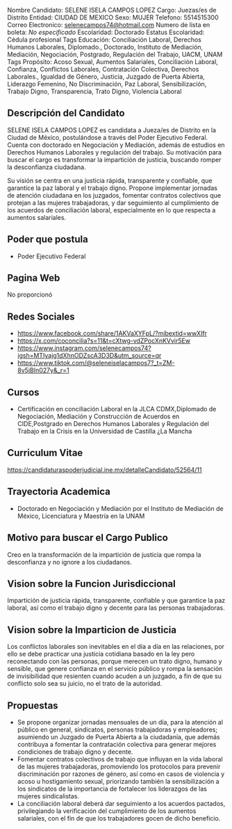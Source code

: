 Nombre Candidato: SELENE ISELA CAMPOS LOPEZ
Cargo: Juezas/es de Distrito
Entidad: CIUDAD DE MEXICO
Sexo: MUJER
Telefono: 5514515300
Correo Electronico: selenecampos74@hotmail.com
Numero de lista en boleta: *No especificado*
Escolaridad: Doctorado
Estatus Escolaridad: Cédula profesional
Tags Educación: Conciliación Laboral, Derechos Humanos Laborales, Diplomado., Doctorado, Instituto de Mediación, Mediación, Negociación, Postgrado, Regulación del Trabajo, UACM, UNAM
Tags Propósito: Acoso Sexual, Aumentos Salariales, Conciliación Laboral, Confianza, Conflictos Laborales, Contratación Colectiva, Derechos Laborales., Igualdad de Género, Justicia, Juzgado de Puerta Abierta, Liderazgo Femenino, No Discriminación, Paz Laboral, Sensibilización, Trabajo Digno, Transparencia, Trato Digno, Violencia Laboral


## Descripción del Candidato 

SELENE ISELA CAMPOS LOPEZ es candidata a Jueza/es de Distrito en la Ciudad de México, postulándose a través del Poder Ejecutivo Federal. Cuenta con doctorado en Negociación y Mediación, además de estudios en Derechos Humanos Laborales y regulación del trabajo. Su motivación para buscar el cargo es transformar la impartición de justicia, buscando romper la desconfianza ciudadana.

Su visión se centra en una justicia rápida, transparente y confiable, que garantice la paz laboral y el trabajo digno.  Propone implementar jornadas de atención ciudadana en los juzgados, fomentar contratos colectivos que protejan a las mujeres trabajadoras, y dar seguimiento al cumplimiento de los acuerdos de conciliación laboral, especialmente en lo que respecta a aumentos salariales.


## Poder que postula

- Poder Ejecutivo Federal


## Pagina Web

No proporcionó


## Redes Sociales

- https://www.facebook.com/share/1AKVaXYFpL/?mibextid=wwXIfr
- https://x.com/coconcilia?s=11&t=cXtwg-vdZPocXnKVvir5Ew
- https://www.instagram.com/selenecampos74?igsh=MTIyajg1dXhnODZscA3D3D&utm_source=qr
- https://www.tiktok.com/@seleneiselacampos7?_t=ZM-8v5jBIn027y&_r=1


## Cursos

- Certificación en conciliación Laboral en la JLCA CDMX,Diplomado de Negociación, Mediación y Construcción de Acuerdos en CIDE,Postgrado en Derechos Humanos Laborales y Regulación del Trabajo en la Crisis en la Universidad de Castilla ¿La Mancha


## Curriculum Vitae

https://candidaturaspoderjudicial.ine.mx/detalleCandidato/52564/11


## Trayectoria Academica

- Doctorado en Negociación y Mediación por el Instituto de Mediación de México, Licenciatura y Maestría en la UNAM


## Motivo para buscar el Cargo Publico

Creo en la transformación de la impartición de justicia que rompa la desconfianza y no ignore a los ciudadanos.


## Vision sobre la Funcion Jurisdiccional

Impartición de justicia rápida, transparente, confiable y que garantice la paz laboral, así como el trabajo digno y decente para las personas trabajadoras.


## Vision sobre la Imparticion de Justicia

Los conflictos laborales son inevitables en el día a día en las relaciones, por ello se debe practicar una justicia cotidiana basado en la ley pero reconectando con las personas, porque merecen un trato digno, humano y sensible, que genere confianza en el servicio público y rompa la sensación de invisibilidad que resienten cuando acuden a un juzgado, a fin de que su conflicto solo sea su juicio, no el trato de la autoridad.


## Propuestas

- Se propone organizar jornadas mensuales de un día, para la atención al público en general, sindicatos, personas trabajadoras y empleadores; asumiendo un Juzgado de Puerta Abierta a la ciudadanía, que además contribuya a fomentar la contratación colectiva para generar mejores condiciones de trabajo digno y decente.
- Fomentar contratos colectivos de trabajo que influyan en la vida laboral de las mujeres trabajadoras, promoviendo los protocolos para prevenir discriminación por razones de género, así como en casos de violencia y acoso u hostigamiento sexual, priorizando también la sensibilización a los sindicatos de la importancia de fortalecer los liderazgos de las mujeres sindicalistas.
- La conciliación laboral deberá dar seguimiento a los acuerdos pactados, privilegiando la verificación del cumplimiento de los aumentos salariales, con el fin de que los trabajadores gocen de dicho beneficio.

